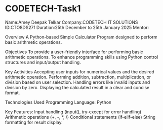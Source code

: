 # CODETECH-Task1

Name:Amey Deepak Telkar
Company:CODETECH IT SOLUTIONS
ID:CTO8DS271
Duration:25th December to 25th January 2025
Mentor:

Overview
A Python-based Simple Calculator Program designed to perform basic arithmetic operations.

Objectives
To provide a user-friendly interface for performing basic arithmetic operations.
To enhance programming skills using Python control structures and input/output handling.

Key Activities
Accepting user inputs for numerical values and the desired arithmetic operation.
Performing addition, subtraction, multiplication, or division based on user selection.
Handling errors like invalid inputs and division by zero.
Displaying the calculated result in a clear and concise format.

Technologies Used
Programming Language: Python

Key Features:
Input handling (input(), try-except for error handling)
Arithmetic operations (+, -, *, /)
Conditional statements (if-elif-else)
String formatting for result display.
